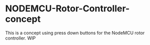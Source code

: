 # NODEMCU-Rotor-Controller-concept
This is a concept using press down buttons for the NodeMCU rotor controller. WIP
